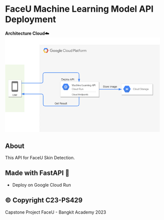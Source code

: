 # FaceU Machine Learning Model API Deployment


**Architecture Cloud**☁️ <br>
 ![Image](architecturecloud.png "image") <br>

## About
This API for FaceU Skin Detection.

## Made with FastAPI 🚀
  * Deploy on Google Cloud Run

## © Copyright C23-PS429
  Capstone Project FaceU - Bangkit Academy 2023


